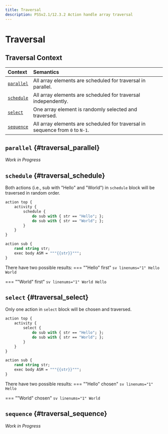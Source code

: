 ```yaml
---
title: Traversal
description: PSSv2.1/12.3.2 Action handle array traversal
---
```


# Traversal

## Traversal Context
| Context                                   | Semantics                                                                     |
| :---------------------------------------- | :---------------------------------------------------------------------------- |
| [`parallel`](index.md#traversal_parallel) | All array elements are scheduled for traversal in parallel.                   |
| [`schedule`](index.md#traversal_schedule) | All array elements are scheduled for traversal independently.                 |
| [`select`](index.md#traversal_select)     | One array element is randomly selected and traversed.                         |
| [`sequence`](index.md#traversal_sequence) | All array elements are scheduled for traversal in sequence from `0` to `N-1`. |

## `parallel` {#traversal_parallel}
*Work in Progress*

## `schedule` {#traversal_schedule}
Both actions (i.e., sub with "Hello" and "World") in `schedule` block will be traversed in random order.
```sv linenums="1"
action top {
    activity {
        schedule {
            do sub with { str == "Hello"; };
            do sub with { str == "World"; };
        }
    }
}

action sub {
    rand string str;
    exec body ASM = """{{str}}""";
}
```

There have two possible results:
=== ""Hello" first"
    ```sv linenums="1"
    Hello
    World
    ```

=== ""World" first"
    ```sv linenums="1"
    World
    Hello
    ```

## `select` {#traversal_select}
Only one action in `select` block will be chosen and traversed.
```sv linenums="1"
action top {
    activity {
        select {
            do sub with { str == "Hello"; };
            do sub with { str == "World"; };
        }
    }
}

action sub {
    rand string str;
    exec body ASM = """{{str}}""";
}
```

There have two possible results:
=== ""Hello" chosen"
    ```sv linenums="1"
    Hello
    ```

=== ""World" chosen"
    ```sv linenums="1"
    World
    ```

## `sequence` {#traversal_sequence}
*Work in Progress*
